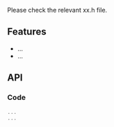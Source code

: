 Please check the relevant xx.h file.


## Features

* ...
* ...

## API

### Code

```C++
...
...
```


